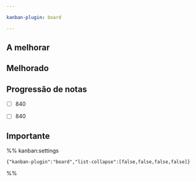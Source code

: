 ```yaml
---

kanban-plugin: board

---
```


## A melhorar



## Melhorado



## Progressão de notas

- [ ] 840
- [ ] 840


## Importante





%% kanban:settings
```
{"kanban-plugin":"board","list-collapse":[false,false,false,false]}
```
%%